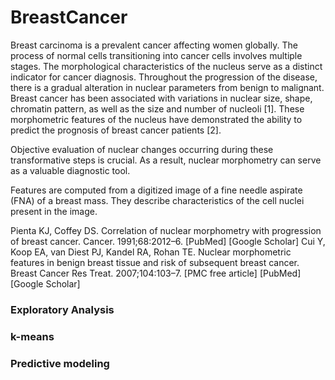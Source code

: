 # BreastCancer
Breast carcinoma is a prevalent cancer affecting women globally. The process of normal cells transitioning into cancer cells involves multiple stages. The morphological characteristics of the nucleus serve as a distinct indicator for cancer diagnosis. Throughout the progression of the disease, there is a gradual alteration in nuclear parameters from benign to malignant. Breast cancer has been associated with variations in nuclear size, shape, chromatin pattern, as well as the size and number of nucleoli [1]. These morphometric features of the nucleus have demonstrated the ability to predict the prognosis of breast cancer patients [2].

Objective evaluation of nuclear changes occurring during these transformative steps is crucial. As a result, nuclear morphometry can serve as a valuable diagnostic tool.

Features are computed from a digitized image of a fine needle aspirate (FNA) of a breast mass. They describe characteristics of the cell nuclei present in the image.

Pienta KJ, Coffey DS. Correlation of nuclear morphometry with progression of breast cancer. Cancer. 1991;68:2012–6. [PubMed] [Google Scholar]
Cui Y, Koop EA, van Diest PJ, Kandel RA, Rohan TE. Nuclear morphometric features in benign breast tissue and risk of subsequent breast cancer. Breast Cancer Res Treat. 2007;104:103–7. [PMC free article] [PubMed] [Google Scholar]

### Exploratory Analysis

### k-means

### Predictive modeling

